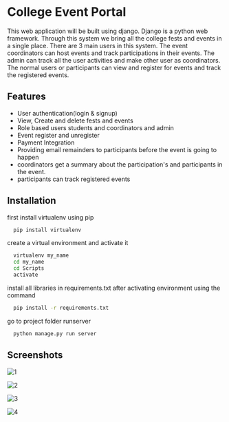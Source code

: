 
# College Event Portal

This web application will be built using django. Django is a python web framework. Through this system we bring all the college fests and events in a single place.
There are 3 main users in this system. The event coordinators can host events and track participations in their events.
The admin can track all the user activities and make other user as coordinators.
The normal users or participants can view and register for events and track the registered events.




## Features

- User authentication(login & signup)
- View, Create and delete fests and events
- Role based users students and coordinators and admin
- Event register and unregister
- Payment Integration
- Providing email remainders to participants before the event is going to happen
- coordinators get a summary about the participation's and participants in the event.
- participants can track registered events


## Installation

first install virtualenv using pip

```bash
  pip install virtualenv
```

create a virtual environment and activate it

```bash
  virtualenv my_name
  cd my_name
  cd Scripts
  activate
```

install all libraries in requirements.txt after activating environment using the command

```bash
  pip install -r requirements.txt
```

go to project folder runserver
```bash
  python manage.py run server
```

## Screenshots
![1](https://user-images.githubusercontent.com/73870072/194759125-412cefd8-13fc-4cad-8750-958e20ba3ee7.PNG)

![2](https://user-images.githubusercontent.com/73870072/194759140-02bf0508-de8e-4c8b-90eb-211e6c25da17.PNG)

![3](https://user-images.githubusercontent.com/73870072/194759150-d951dc08-fd6c-4c45-8ffc-24d6d795fc2f.PNG)

![4](https://user-images.githubusercontent.com/73870072/194759167-52f68cf5-33d3-40c1-b9f9-bd8f699c1c5b.PNG)
